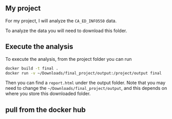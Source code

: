 ## My project

For my project, I will analyze the `CA_ED_INFO550` data.

To analyze the data you will need to download this folder. 

## Execute the analysis

To execute the analysis, from the project folder you can run 

``` bash
docker build -t final .
docker run -v ~/Downloads/final_project/output:/project/output final
```

Then you can find a `report.html` under the output folder. Note that you may need to change the `~/Downloads/final_project/output`, and this depends on where you store this downloaded folder.

## pull from the docker hub
